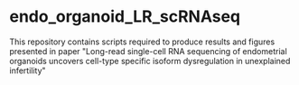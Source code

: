 # endo_organoid_LR_scRNAseq
This repository contains scripts required to produce results and figures presented in paper "Long-read single-cell RNA sequencing of endometrial organoids uncovers cell-type specific isoform dysregulation in unexplained infertility"

